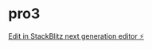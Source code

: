 # pro3

[Edit in StackBlitz next generation editor ⚡️](https://stackblitz.com/~/github.com/Madhav-S04/pro3)